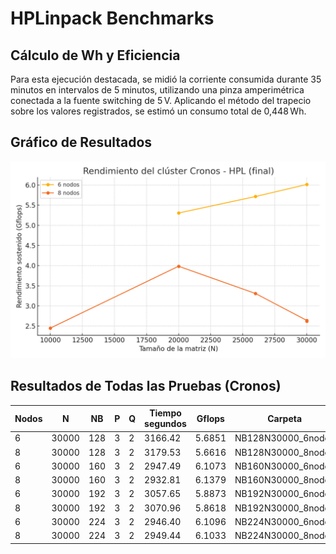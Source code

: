 # HPLinpack Benchmarks

## Cálculo de Wh y Eficiencia

Para esta ejecución destacada, se midió la corriente consumida durante 35 minutos en intervalos de 5 minutos, utilizando una pinza amperimétrica conectada a la fuente switching de 5 V. Aplicando el método del trapecio sobre los valores registrados, se estimó un consumo total de 0,448 Wh.

## Gráfico de Resultados

![Gráfico Cronos Final](grafico_cronos_final.png)

## Resultados de Todas las Pruebas (Cronos)

Nodos | N | NB | P | Q | Tiempo segundos | Gflops | Carpeta | Ejecución |
|-------|-------|-----|---|---|-----------------|---------|-------------|-------------|
6 | 30000 | 128 | 3 | 2 | 3166.42 |  5.6851 |                                 NB128N30000_6nodos |         [hpl_132.out](NB128N30000_6nodos/hpl_132.out)
8 | 30000 | 128|     3 |    2 |           3179.53  |           5.6616 |       NB128N30000_8nodos |         [hpl_136.out](NB128N30000_8nodos/hpl_136.out)
6 | 30000 |  160 |    3 |    2 |           2947.49  |           6.1073 |      NB160N30000_6nodos |         [hpl_131.out](NB160N30000_6nodos/hpl_131.out)
8 | 30000  | 160  |   3  |   2   |         2932.81  |           6.1379 |      NB160N30000_8nodos |         [hpl_135.out](NB160N30000_8nodos/hpl_135.out)
6 | 30000 |  192 |    3  |   2    |        3057.65 |            5.8873 |      NB192N30000_6nodos |        [hpl_130.out](NB192N30000_6nodos/hpl_130.out)
8 | 30000  | 192 |    3  |   2 |           3070.96 |            5.8618  |       NB192N30000_8nodos |      [hpl_134.out](NB192N30000_8nodos/hpl_134.out)
6 | 30000 |   224 |    3  |   2    |        2946.40  |           6.1096 |      NB224N30000_6nodos |            [hpl_129.out](NB224N30000_6nodos/hpl_129.out)
8 | 30000 |  224 |    3  |   2 |           2949.44  |           6.1033 |      NB224N30000_8nodos |            [hpl_133.out](NB224N30000_8nodos/hpl_133.out)


